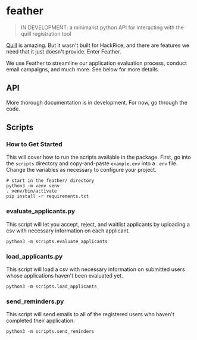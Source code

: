 # feather
> IN DEVELOPMENT: a minimalist python API for interacting with the quill registration tool

[Quill](https://github.com/techx/quill) is amazing. But it wasn't built for HackRice, and there 
are features we need that it just doesn't provide. Enter Feather.

We use Feather to streamline our application evaluation process, conduct email campaigns, 
and much more. See below for more details.

## API

More thorough documentation is in development. For now, go through the code.

## Scripts

### How to Get Started

This will cover how to run the scripts available in the package. First, go into the `scripts`
directory and copy-and-paste `example.env` into a `.env` file. Change the variables as
necessary to configure your project.

```
# start in the feather/ directory
python3 -m venv venv
. venv/bin/activate
pip install -r requirements.txt
```

### evaluate_applicants.py

This script will let you accept, reject, and waitlist applicants by uploading a csv with necessary
information on each applicant.

`python3 -m scripts.evaluate_applicants`

### load_applicants.py

This script will load a csv with necessary information on submitted users whose applications haven't
been evaluated yet.

`python3 -m scripts.load_applicants`


### send_reminders.py

This script will send emails to all of the registered users who haven't completed their application.

`python3 -m scripts.send_reminders`
